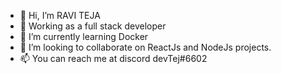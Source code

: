 - 👋 Hi, I’m RAVI TEJA
- 👀 Working as a full stack developer
- 🌱 I’m currently learning Docker
- 💞️ I’m looking to collaborate on ReactJs and NodeJs projects. 
- 📫 You can reach me at discord devTej#6602

<!---
ravi-teja-nani/ravi-teja-nani is a ✨ special ✨ repository because its `README.md` (this file) appears on your GitHub profile.
You can click the Preview link to take a look at your changes.
--->
